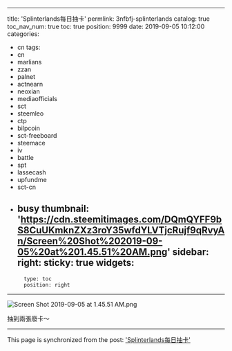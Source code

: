 
---
title: 'Splinterlands每日抽卡'
permlink: 3nfbfj-splinterlands
catalog: true
toc_nav_num: true
toc: true
position: 9999
date: 2019-09-05 10:12:00
categories:
- cn
tags:
- cn
- marlians
- zzan
- palnet
- actnearn
- neoxian
- mediaofficials
- sct
- steemleo
- ctp
- bilpcoin
- sct-freeboard
- steemace
- iv
- battle
- spt
- lassecash
- upfundme
- sct-cn
- busy
thumbnail: 'https://cdn.steemitimages.com/DQmQYFF9bS8CuUKmknZXz3roY35wfdYLVTjcRujf9qRvyAn/Screen%20Shot%202019-09-05%20at%201.45.51%20AM.png'
sidebar:
    right:
        sticky: true
widgets:
    -
        type: toc
        position: right
---


![Screen Shot 2019-09-05 at 1.45.51 AM.png](https://cdn.steemitimages.com/DQmQYFF9bS8CuUKmknZXz3roY35wfdYLVTjcRujf9qRvyAn/Screen%20Shot%202019-09-05%20at%201.45.51%20AM.png)

抽到兩張廢卡～

- - -

This page is synchronized from the post: ['Splinterlands每日抽卡'](https://steemit.com/@htliao/3nfbfj-splinterlands)
